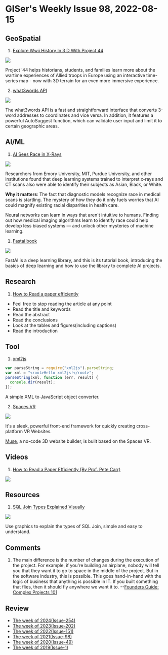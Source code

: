 # GISer's Weekly Issue 98, 2022-08-15

## GeoSpatial

1. [Explore Wwii History In 3 D With Project 44](https://webflow-blog.mbxsandbox.com/blog/explore-wwii-history-in-3d-with-project-44)

![](https://assets-global.website-files.com/5f2a93fe880654a977c51043/6111931ad292348332d7046a_Project-44-historical-overlay.gif)

Project '44 helps historians, students, and families learn more about the wartime experiences of Allied troops in Europe using an interactive time-series map - now with 3D terrain for an even more immersive experience.

2. [what3words API](https://developer.what3words.com/public-api)

![](https://assets-global.website-files.com/5f2a93fe880654a977c51043/6109d9dc0631e61774e459a9_w3w-smaller.gif)

The what3words API is a fast and straightforward interface that converts 3-word addresses to coordinates and vice versa. In addition, it features a powerful AutoSuggest function, which can validate user input and limit it to certain geographic areas.

## AI/ML

1. [AI Sees Race in X-Rays](https://read.deeplearning.ai/the-batch/issue-104/)

![](https://dl-staging-website.ghost.io/content/images/2021/08/race.gif)

Researchers from Emory University, MIT, Purdue University, and other institutions found that deep learning systems trained to interpret x-rays and CT scans also were able to identify their subjects as Asian, Black, or White.

**Why it matters**: The fact that diagnostic models recognize race in medical scans is startling. The mystery of how they do it only fuels worries that AI could magnify existing racial disparities in health care.

Neural networks can learn in ways that aren't intuitive to humans. Finding out how medical imaging algorithms learn to identify race could help develop less biased systems — and unlock other mysteries of machine learning.

1. [Fastai book](https://github.com/fastai/fastbook)

![](https://cdn.beekka.com/blogimg/asset/202107/bg2021072807.jpg)

FastAI is a deep learning library, and this is its tutorial book, introducing the basics of deep learning and how to use the library to complete AI projects.

## Research

1. [How to Read a paper efficiently](https://www.jianshu.com/p/4aff99acfce8)

- Feel free to stop reading the article at any point
- Read the title and keywords
- Read the abstract
- Read the conclusions
- Look at the tables and figures(including captions)
- Read the introduction

## Tool

1. [xml2js](https://www.npmjs.com/package/xml2js)

```js
var parseString = require("xml2js").parseString;
var xml = "<root>Hello xml2js!</root>";
parseString(xml, function (err, result) {
  console.dir(result);
});
```

A simple XML to JavaScript object converter.

2. [Spaces VR](https://github.com/spacesvr/spacesvr)

![](https://cdn.beekka.com/blogimg/asset/202108/bg2021080404.jpg)

It's a sleek, powerful front-end framework for quickly creating cross-platform VR Websites.

[Muse](https://www.muse.place/), a no-code 3D website builder, is built based on the Spaces VR.

## Videos

1. [How to Read a Paper Efficiently (By Prof. Pete Carr)](https://www.youtube.com/watch?v=IeaD0ZaUJ3Y)

![](https://preview.redd.it/07r4cu96gkr61.png?width=1596&format=png&auto=webp&s=2826a25f4e4cc8d4dcec63b9b4870bf7a35b9d9b)

## Resources

1. [SQL Join Types Explained Visually](https://dataschool.com/how-to-teach-people-sql/sql-join-types-explained-visually/)

![](https://dataschool.com/assets/images/how-to-teach-people-sql/sqlJoins/sqlJoins_7.png)

Use graphics to explain the types of SQL Join, simple and easy to understand.

## Comments

1. The main difference is the number of changes during the execution of the project. For example, if you're building an airplane, nobody will tell you that they want it to go to space in the middle of the project. But in the software industry, this is possible. This goes hand-in-hand with the logic of business that anything is possible in IT. If you built something that flies, then it should fly anywhere we want it to.
   --[Founders Guide: Complex Projects 101](https://vadimkravcenko.com/en/dealing-with-complex-projects/)

## Review

- [The week of 2024(Issue-254)](../2024/issue-254.md)
- [The week of 2023(Issue-202)](../2023/issue-202.md)
- [The week of 2022(Issue-151)](../2022/issue-151.md)
- [The week of 2021(Issue-98)](../2021/issue-98.md)
- [The week of 2020(Issue-49)](../2020/issue-49.md)
- [The week of 2019(Issue-1)](../2019/issue-1.md)
